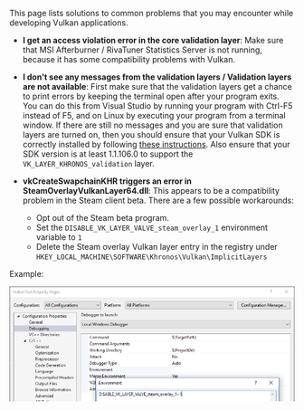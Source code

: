This page lists solutions to common problems that you may encounter while
developing Vulkan applications.

* **I get an access violation error in the core validation layer**: Make sure
that MSI Afterburner / RivaTuner Statistics Server is not running, because it
has some compatibility problems with Vulkan.

* **I don't see any messages from the validation layers / Validation layers are not available**: First make sure that
the validation layers get a chance to print errors by keeping the terminal open
after your program exits. You can do this from Visual Studio by running your
program with Ctrl-F5 instead of F5, and on Linux by executing your program from
a terminal window. If there are still no messages and you are sure that
validation layers are turned on, then you should ensure that your Vulkan SDK is
correctly installed by following [these instructions](https://vulkan.lunarg.com/doc/view/1.1.106.0/windows/getting_started.html#user-content-verify-the-installation). Also ensure that your SDK version is at least 1.1.106.0 to support the `VK_LAYER_KHRONOS_validation` layer.

* **vkCreateSwapchainKHR triggers an error in SteamOverlayVulkanLayer64.dll**:
This appears to be a compatibility problem in the Steam client beta. There are a
few possible workarounds:
    * Opt out of the Steam beta program.
    * Set the `DISABLE_VK_LAYER_VALVE_steam_overlay_1` environment variable to `1`
    * Delete the Steam overlay Vulkan layer entry in the registry under `HKEY_LOCAL_MACHINE\SOFTWARE\Khronos\Vulkan\ImplicitLayers`

Example:

![](/images/steam_layers_env.png)
